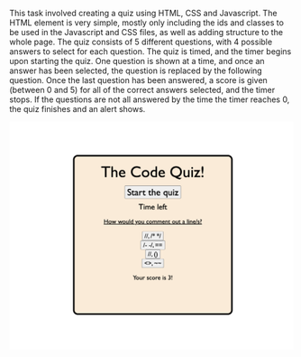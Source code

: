 This task involved creating a quiz using HTML, CSS and Javascript. 
The HTML element is very simple, mostly only including the ids and classes to be used in the Javascript and CSS files, as well as adding structure to the whole page. 
The quiz consists of 5 different questions, with 4 possible answers to select for each question.
The quiz is timed, and the timer begins upon starting the quiz.
One question is shown at a time, and once an answer has been selected, the question is replaced by the following question. 
Once the last question has been answered, a score is given (between 0 and 5) for all of the correct answers selected, and the timer stops.
If the questions are not all answered by the time the timer reaches 0, the quiz finishes and an alert shows.

![Quiz screenshot](./Screenshot.png "Screenshot of my quiz")
